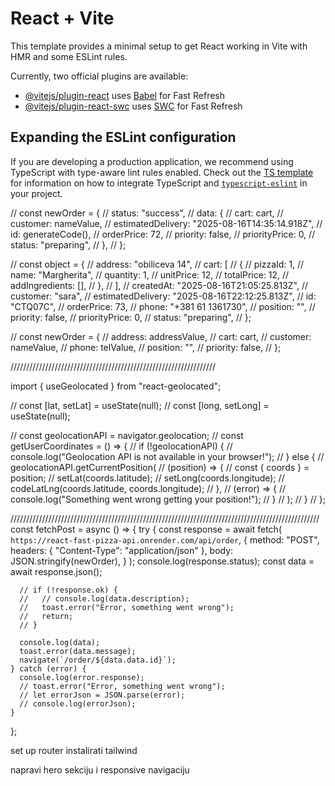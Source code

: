 # React + Vite

This template provides a minimal setup to get React working in Vite with HMR and some ESLint rules.

Currently, two official plugins are available:

- [@vitejs/plugin-react](https://github.com/vitejs/vite-plugin-react/blob/main/packages/plugin-react) uses [Babel](https://babeljs.io/) for Fast Refresh
- [@vitejs/plugin-react-swc](https://github.com/vitejs/vite-plugin-react/blob/main/packages/plugin-react-swc) uses [SWC](https://swc.rs/) for Fast Refresh

## Expanding the ESLint configuration

If you are developing a production application, we recommend using TypeScript with type-aware lint rules enabled. Check out the [TS template](https://github.com/vitejs/vite/tree/main/packages/create-vite/template-react-ts) for information on how to integrate TypeScript and [`typescript-eslint`](https://typescript-eslint.io) in your project.

// const newOrder = {
// status: "success",
// data: {
// cart: cart,
// customer: nameValue,
// estimatedDelivery: "2025-08-16T14:35:14.918Z",
// id: generateCode(),
// orderPrice: 72,
// priority: false,
// priorityPrice: 0,
// status: "preparing",
// },
// };

// const object = {
// address: "obiliceva 14",
// cart: [
// {
// pizzaId: 1,
// name: "Margherita",
// quantity: 1,
// unitPrice: 12,
// totalPrice: 12,
// addIngredients: [],
// },
// ],
// createdAt: "2025-08-16T21:05:25.813Z",
// customer: "sara",
// estimatedDelivery: "2025-08-16T22:12:25.813Z",
// id: "CTQ07C",
// orderPrice: 73,
// phone: "+381 61 1361730",
// position: "",
// priority: false,
// priorityPrice: 0,
// status: "preparing",
// };

// const newOrder = {
// address: addressValue,
// cart: cart,
// customer: nameValue,
// phone: telValue,
// position: "",
// priority: false,
// };

/////////////////////////////////////////////////////////////////

import { useGeolocated } from "react-geolocated";

// const [lat, setLat] = useState(null);
// const [long, setLong] = useState(null);

// const geolocationAPI = navigator.geolocation;
// const getUserCoordinates = () => {
// if (!geolocationAPI) {
// console.log("Geolocation API is not available in your browser!");
// } else {
// geolocationAPI.getCurrentPosition(
// (position) => {
// const { coords } = position;
// setLat(coords.latitude);
// setLong(coords.longitude);
// codeLatLng(coords.latitude, coords.longitude);
// },
// (error) => {
// console.log("Something went wrong getting your position!");
// }
// );
// }
// };

//////////////////////////////////////////////////////////////////////////////////////////////////
const fetchPost = async () => {
try {
const response = await fetch(
`https://react-fast-pizza-api.onrender.com/api/order`,
{
method: "POST",
headers: { "Content-Type": "application/json" },
body: JSON.stringify(newOrder),
}
);
console.log(response.status);
const data = await response.json();

      // if (!response.ok) {
      //   // console.log(data.description);
      //   toast.error("Error, something went wrong");
      //   return;
      // }

      console.log(data);
      toast.error(data.message);
      navigate(`/order/${data.data.id}`);
    } catch (error) {
      console.log(error.response);
      // toast.error("Error, something went wrong");
      // let errorJson = JSON.parse(error);
      // console.log(errorJson);
    }

};

 <!-- {/* <button
            className={`btn ${value.length === 0 ? "hidden" : "start-btn"}`}
            type="submit"
          >
            Start Ordering
          </button> */}
 {/* <button className="btn start-btn">Continue Ordering, {name}</button> */} -->

set up router
instalirati tailwind

napravi hero sekciju i responsive navigaciju
